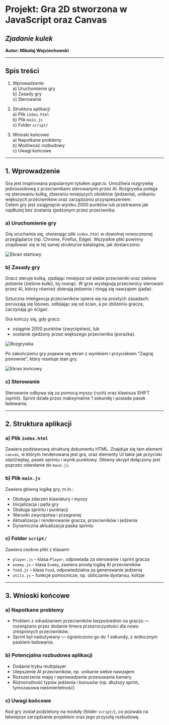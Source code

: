 # Projekt: Gra 2D stworzona w JavaScript oraz Canvas
## *Zjadanie kulek*
**Autor: Mikołaj Wojciechowski**

---

## Spis treści

1. Wprowadzenie  
   a) Uruchomienie gry  
   b) Zasady gry  
   c) Sterowanie  

2. Struktura aplikacji  
   a) Plik `index.html`  
   b) Plik `main.js`  
   c) Folder `script/`  

3. Wnioski końcowe  
   a) Napotkane problemy  
   b) Możliwość rozbudowy  
   c) Uwagi końcowe  

---

## 1. Wprowadzenie

Gra jest inspirowana popularnym tytułem *agar.io*. Umożliwia rozgrywkę jednoosobową z przeciwnikami sterowanymi przez AI. Rozgrywka polega na sterowaniu kulką, zbieraniu mniejszych obiektów (jedzenia), unikaniu większych przeciwników oraz zarządzaniu przyspieszeniem.  
Celem gry jest osiągnięcie wyniku 2000 punktów lub przetrwanie jak najdłużej bez zostania zjedzonym przez przeciwnika.

### a) Uruchomienie gry

Grę uruchamia się, otwierając plik `index.html` w dowolnej nowoczesnej przeglądarce (np. Chrome, Firefox, Edge). Wszystkie pliki powinny znajdować się w tej samej strukturze katalogów, jak dostarczono.

![Ekran startowy](https://github.com/user-attachments/assets/4f5cd30e-66f5-49a3-a281-257b42189b3d)

### b) Zasady gry

Gracz steruje kulką, zjadając mniejsze od siebie przeciwniki oraz zielone jedzenie (zielone kulki), by rosnąć. W grze występują przeciwnicy sterowani przez AI, którzy również zbierają jedzenie i mogą się nawzajem zjadać.

Sztuczna inteligencja przeciwników opiera się na prostych zasadach: poruszają się losowo, odbijając się od ścian, a po zbliżeniu gracza, zaczynają go ścigać.

Gra kończy się, gdy gracz:
- osiągnie 2000 punktów (zwycięstwo), lub
- zostanie zjedzony przez większego przeciwnika (porażka).

![Rozgrywka](https://github.com/user-attachments/assets/1b516422-4dd7-4ef3-ba04-cfc753be1e96)

Po zakończeniu gry pojawia się ekran z wynikiem i przyciskiem "Zagraj ponownie", który resetuje stan gry.

![Ekran końcowy](https://github.com/user-attachments/assets/ab2c96a6-ca92-4cc3-9f83-53749bab76e8)

### c) Sterowanie

Sterowanie odbywa się za pomocą myszy (ruch) oraz klawisza SHIFT (sprint). Sprint działa przez maksymalnie 1 sekundę i posiada pasek ładowania.

---

## 2. Struktura aplikacji

### a) Plik `index.html`

Zawiera podstawową strukturę dokumentu HTML. Znajduje się tam element `canvas`, w którym renderowana jest gra, oraz elementy UI takie jak przyciski start/replay, pasek sprintu i wynik punktowy. Główny skrypt dołączony jest poprzez odwołanie do `main.js`.

### b) Plik `main.js`

Zawiera główną logikę gry, m.in.:
- Obsługa zdarzeń klawiatury i myszy
- Inicjalizacja i pętla gry
- Obsługa sprintu i punktacji
- Warunki zwycięstwa i przegranej
- Aktualizacja i renderowanie gracza, przeciwników i jedzenia
- Dynamiczna aktualizacja paska sprintu

### c) Folder `script/`

Zawiera osobne pliki z klasami:
- `player.js` – klasa `Player`, odpowiada za sterowanie i sprint gracza
- `enemy.js` – klasa `Enemy`, zawiera prostą logikę AI przeciwników
- `food.js` – klasa `Food`, odpowiedzialna za generowanie jedzenia
- `utils.js` – funkcje pomocnicze, np. obliczanie dystansu, kolizje

---

## 3. Wnioski końcowe

### a) Napotkane problemy

- Problem z odradzaniem przeciwników bezpośrednio na graczu — rozwiązano przez dodanie timera przezroczystości dla nowo zrespionych przeciwników.
- Sprint był nadużywany — ograniczono go do 1 sekundy, z widocznym paskiem ładowania.

### b) Potencjalna rozbudowa aplikacji

- Dodanie trybu multiplayer
- Ulepszenie AI przeciwników, np. unikanie siebie nawzajem
- Rozszerzenie mapy i wprowadzenie przesuwania kamery
- Różnorodność typów jedzenia i bonusów (np. dłuższy sprint, tymczasowa nieśmiertelność)

### c) Uwagi końcowe

Kod gry został podzielony na moduły (folder `script/`), co pozwala na łatwiejsze zarządzanie projektem oraz jego przyszłą rozbudowę.
